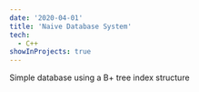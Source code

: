 ```yaml
---
date: '2020-04-01'
title: 'Naive Database System'
tech:
  - C++
showInProjects: true
---
```


Simple database using a B+ tree index structure
